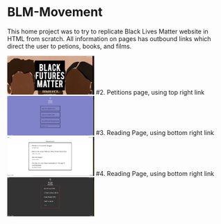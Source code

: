 # BLM-Movement
This home project was to try to replicate Black Lives Matter website in HTML from scratch.
All information on pages has outbound links which direct the user to petions, books, and films.


<img src="frontpage.jpg" width="200">
#2. Petitions page, using top right link
<img src="petitionspage.jpg" width="200">
#3. Reading Page, using bottom right link
<img src="readingpage.jpg" width="200">
#4. Reading Page, using bottom right link
<img src="filmspage.jpg" width="200">

